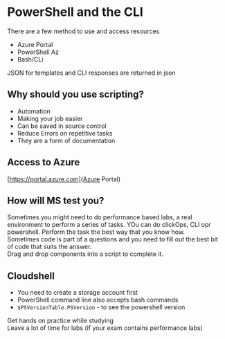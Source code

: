 # PowerShell and the CLI  

There are a few method to use and access resources  

- Azure Portal  
- PowerShell Az  
- Bash/CLi  

JSON for templates and CLI responses are returned in json  

## Why should you use scripting?  

- Automation  
- Making your job easier  
- Can be saved in source control  
- Reduce Errors on repetitive tasks  
- They are a form of documentation  

## Access to Azure  

[https://portal.azure.com](Azure Portal)  

## How will MS test you?  

Sometimes you might need to do performance based labs, a real environment to perform a series of tasks. YOu can do clickOps, CLI opr powershell. Perform the task the best way that you know how.  
Sometimes code is part of a questions and you need to fill out the best bit of code that suits the answer.  
Drag and drop components into a script to complete it.  

## Cloudshell  

- You need to create a storage account first  
- PowerShell command line also accepts bash commands  
- `$PSVersionTable.PSVersion` - to see the powershell version  

Get hands on practice while studying  
Leave a lot of time for labs (if your exam contains performance labs)  
